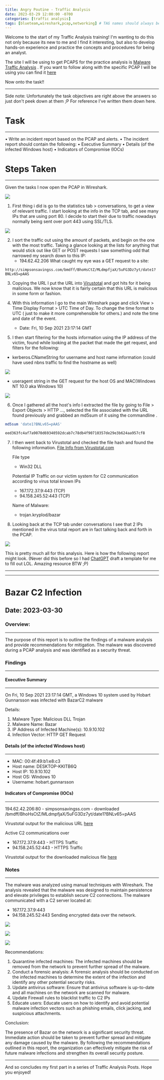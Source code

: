 ```yaml
---
title: Angry Poutine - Traffic Analysis
date: 2023-03-29 12:00:00 -0700
categories: [traffic analysis]
tags: [blueteam,wireshark,pcap,networking] # TAG names should always be lowercase
---
```


Welcome to the start of my Traffic Analysis training! I'm wanting to do this not only because its new to me and I find it interesting, but also to develop hands-on experience and practice the concepts and procedures for being an analyst. 

The site I will be using to get PCAPS for the practice analysis is [Malware Traffic Analysis](https://www.malware-traffic-analysis.net/) . If you want to follow along with the specific PCAP I will be using you can find it [here](https://www.malware-traffic-analysis.net/2021/09/10/index.html)

Now onto the task!!

---
Side note:
Unfortunately the task objectives are right above the answers so just don't peek down at them ;P
For reference I've written them down here.


# Task
---
• Write an incident report based on the PCAP and alerts. 
• The incident report should contain the following: 
	• Executive Summary 
	• Details (of the infected Windows host) 
	• Indicators of Compromise (IOCs) 


# Steps Taken
---

Given the tasks I now open the PCAP in Wireshark. 

![](/assets/images/pcap-images/angry-poutine/initial-wireshark.png)

1. First thing i did is go to the statistics tab > conversations, to get a view of relevant traffic.
	I start looking at the info in the TCP tab, and see many IPs that are using port 80. I decide to start their due to traffic nowadays normally being sent over port 443 using SSL/TLS.
	
![](/assets/images/pcap-images/angry-poutine/convo-screen.png)

2. I sort the traffic out using the amount of packets, and begin on the one with the most traffic. Taking a glance looking at the lists for anything that would stick out like GET or POST requests I saw something odd that narrowed my search down to this IP: 
	- 194.62.42.206
	What caught my eye was a GET request to a site: 
	
```url
http://simpsonsavingss.com/bmdff/BhoHsCtZ/MLdmpfjaX/5uFG3Dz7yt/date1?BNLv65=pAAS
```

3. Copying the URL I put the URL into [Virustotal](https://www.virustotal.com/gui/url/9461958e723e10c73e2f423c591f3ad04a35b4acbee6f1b48da68c1ee8aada31/details) and got hits for it being malicious.
	We now know that it is fairly certain that this URL is malicious in some form or fashion.

4. With this information I go to the main Wireshark page and click View > Time Display Format > UTC Time of Day. To change the time format to UTC ( just to make it more comprehensible for others.) and note the time and date of the event. 
	- Date: Fri, 10 Sep 2021 23:17:14 GMT

5. I then start filtering for the hosts information using the IP address of the victim, found while looking at the packet that made the get request, and filters for the following: 
- kerberos.CNameString for username and host name information (could have used nbns traffic to find the hostname as well)

![](/assets/images/pcap-images/angry-poutine/kerberos-cnamestring.png)

- useragent string in the GET request for the host OS and MAC(Windows NT 10.0 aka Windows 10)

![](/assets/images/pcap-images/angry-poutine/useragent.png)

6. Once I gathered all the host's info I extracted the file by going to File > Export Objects > HTTP ..., selected the file associated with the URL found previously and grabbed an md5sum of it using the commandline .

```bash
md5sum 'date1?BNLv65=pAAS'

eed363fc4af7a9070d69340592dcab7c78db4f90710357de29e3b624aa957cf8
```

7. I then went back to Virustotal and checked the file hash and found the following information.
	[File Info from Virustotal.com](https://www.virustotal.com/gui/file/eed363fc4af7a9070d69340592dcab7c78db4f90710357de29e3b624aa957cf8/detection)

	File type
	- Win32 DLL
	
	Potential IP Traffic on our victim system for C2 communication according to virus total known IPs
	-   167.172.37.9:443 (TCP)
	-   94.158.245.52:443 (TCP)
	
	Name of Malware:
	- trojan.kryplod/bazar

8. Looking back at the TCP tab under conversations I see that 2 IPs mentioned in the virus total report are in fact talking back and forth in the PCAP.

![](/assets/images/pcap-images/angry-poutine/mal-ips.png)

This is pretty much all for this analysis. Here is how the following report might look.
(Never did this before so I had [ChatGPT](https://chat.openai.com/chat) draft a template for me to fill out LOL. Amazing resource BTW ;P)



---
---
# Bazar C2 Infection
## Date: 2023-03-30

### Overview:
---
The purpose of this report is to outline the findings of a malware analysis and provide recommendations for mitigation. The malware was discovered during a PCAP analysis and was identified as a security threat.


### Findings
---

#### Executive Summary
---
On Fri, 10 Sep 2021 23:17:14 GMT, a Windows 10 system used by Hobart Gunnarsson was infected with BazarC2 malware

Details:
1. Malware Type: Malicious DLL Trojan
2. Malware Name: Bazar
3. IP Address of Infected Machine(s): 10.9.10.102
4. Infection Vector: HTTP GET Request


#### Details (of the infected Windows host) 
---
- MAC: 00:4f:49:b1:e8:c3
- Host name: DESKTOP-KKITB6Q
- Host IP: 10.9.10.102
- Host OS: Windows 10
-  Username: hobart.gunnarsson


#### Indicators of Compromise (IOCs) 
---
194.62.42.206:80 - simpsonsavingss.com - downloaded /bmdff/BhoHsCtZ/MLdmpfjaX/5uFG3Dz7yt/date1?BNLv65=pAAS

Virustotal output for the malicious URL [here](https://www.virustotal.com/gui/url/9461958e723e10c73e2f423c591f3ad04a35b4acbee6f1b48da68c1ee8aada31/detection)

Active C2 communications over 
- 167.172.37.9:443 - HTTPS Traffic
- 94.158.245.52:443 - HTTPS Traffic

Virustotal output for the downloaded malicious file [here](https://www.virustotal.com/gui/file/eed363fc4af7a9070d69340592dcab7c78db4f90710357de29e3b624aa957cf8/detection)


### Notes
---

The malware was analyzed using manual techniques with Wireshark. The analysis revealed that the malware was designed to maintain persistence and elevate privileges to establish secure C2 connections. The malware communicated with a C2 server located at:
- 167.172.37.9:443 
- 94.158.245.52:443
Sending encrypted data over the network.

![](/assets/images/pcap-images/angry-poutine/virustotal-site.png)

![](/assets/images/pcap-images/angry-poutine/virustotal-app-hash.png)

![](/assets/images/pcap-images/angry-poutine/mal-ips.png)

Recommendations:

1. Quarantine infected machines: The infected machines should be removed from the network to prevent further spread of the malware.
2. Conduct a forensic analysis: A forensic analysis should be conducted on the infected machines to determine the extent of the infection and identify any other potential security risks.
3. Update antivirus software: Ensure that antivirus software is up-to-date and all machines on the network are scanned for malware.
4. Update Firewall rules to blacklist traffic to C2 IPs
5. Educate users: Educate users on how to identify and avoid potential malware infection vectors such as phishing emails, click jacking, and suspicious attachments.

Conclusion:

The presence of Bazar on the network is a significant security threat. Immediate action should be taken to prevent further spread and mitigate any damage caused by the malware. By following the recommendations outlined in this report, the organization can effectively mitigate the risk of future malware infections and strengthen its overall security posture.

---

And so concludes my first part in a series of Traffic Analysis Posts. Hope you enjoyed!